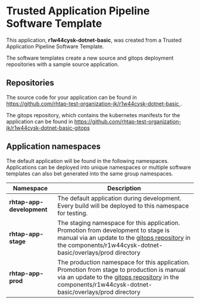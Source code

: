 # Trusted Application Pipeline Software Template

This application, **r1w44cysk-dotnet-basic**, was created from a Trusted Application Pipeline Software Template.

The software templates create a new source and gitops deployment repositories with a sample source application. 

## Repositories

The source code for your application can be found in [https://github.com/rhtap-test-organization-jk/r1w44cysk-dotnet-basic ](https://github.com/rhtap-test-organization-jk/r1w44cysk-dotnet-basic ).
 
The gitops repository, which contains the kubernetes manifests for the application can be found in 
[https://github.com/rhtap-test-organization-jk/r1w44cysk-dotnet-basic-gitops ](https://github.com/rhtap-test-organization-jk/r1w44cysk-dotnet-basic-gitops ) 

## Application namespaces 

The default application will be found in the following namespaces. Applications can be deployed into unique namespaces or multiple software templates can also bet generated into the same group namespaces.  

|  Namespace   |  Description   |  
| -------- | -------- |   
| **rhtap-app-development** | The default application during development. Every build will be deployed to this namespace for testing. | 
| **rhtap-app-stage** | The staging namespace for this application. Promotion from development to stage is manual via an update to the [gitops repository](https://github.com/rhtap-test-organization-jk/r1w44cysk-dotnet-basic-gitops ) in the components/r1w44cysk-dotnet-basic/overlays/prod directory |  
| **rhtap-app-prod** | The production namespace for this application. Promotion from stage to production is manual via an update to the [gitops repository](https://github.com/rhtap-test-organization-jk/r1w44cysk-dotnet-basic-gitops ) in the components/r1w44cysk-dotnet-basic/overlays/prod directory | 